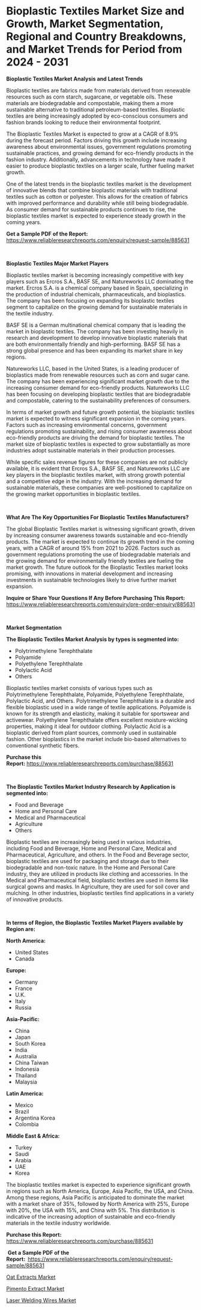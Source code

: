<p><h1>Bioplastic Textiles Market Size and Growth, Market Segmentation, Regional and Country Breakdowns, and Market Trends for Period from 2024 -  2031</h1></p><p><strong>Bioplastic Textiles Market Analysis and Latest Trends</strong></p>
<p><p>Bioplastic textiles are fabrics made from materials derived from renewable resources such as corn starch, sugarcane, or vegetable oils. These materials are biodegradable and compostable, making them a more sustainable alternative to traditional petroleum-based textiles. Bioplastic textiles are being increasingly adopted by eco-conscious consumers and fashion brands looking to reduce their environmental footprint.</p><p>The Bioplastic Textiles Market is expected to grow at a CAGR of 8.9% during the forecast period. Factors driving this growth include increasing awareness about environmental issues, government regulations promoting sustainable practices, and growing demand for eco-friendly products in the fashion industry. Additionally, advancements in technology have made it easier to produce bioplastic textiles on a larger scale, further fueling market growth.</p><p>One of the latest trends in the bioplastic textiles market is the development of innovative blends that combine bioplastic materials with traditional textiles such as cotton or polyester. This allows for the creation of fabrics with improved performance and durability while still being biodegradable. As consumer demand for sustainable products continues to rise, the bioplastic textiles market is expected to experience steady growth in the coming years.</p></p>
<p><strong>Get a Sample PDF of the Report:&nbsp;</strong> <a href="https://www.reliableresearchreports.com/enquiry/request-sample/885631">https://www.reliableresearchreports.com/enquiry/request-sample/885631</a></p>
<p>&nbsp;</p>
<p><strong>Bioplastic Textiles Major Market Players</strong></p>
<p><p>Bioplastic textiles market is becoming increasingly competitive with key players such as Ercros S.A., BASF SE, and Natureworks LLC dominating the market. Ercros S.A. is a chemical company based in Spain, specializing in the production of industrial chemicals, pharmaceuticals, and bioplastics. The company has been focusing on expanding its bioplastic textiles segment to capitalize on the growing demand for sustainable materials in the textile industry.</p><p>BASF SE is a German multinational chemical company that is leading the market in bioplastic textiles. The company has been investing heavily in research and development to develop innovative bioplastic materials that are both environmentally friendly and high-performing. BASF SE has a strong global presence and has been expanding its market share in key regions.</p><p>Natureworks LLC, based in the United States, is a leading producer of bioplastics made from renewable resources such as corn and sugar cane. The company has been experiencing significant market growth due to the increasing consumer demand for eco-friendly products. Natureworks LLC has been focusing on developing bioplastic textiles that are biodegradable and compostable, catering to the sustainability preferences of consumers.</p><p>In terms of market growth and future growth potential, the bioplastic textiles market is expected to witness significant expansion in the coming years. Factors such as increasing environmental concerns, government regulations promoting sustainability, and rising consumer awareness about eco-friendly products are driving the demand for bioplastic textiles. The market size of bioplastic textiles is expected to grow substantially as more industries adopt sustainable materials in their production processes.</p><p>While specific sales revenue figures for these companies are not publicly available, it is evident that Ercros S.A., BASF SE, and Natureworks LLC are key players in the bioplastic textiles market, with strong growth potential and a competitive edge in the industry. With the increasing demand for sustainable materials, these companies are well-positioned to capitalize on the growing market opportunities in bioplastic textiles.</p></p>
<p>&nbsp;</p>
<p><strong>What Are The Key Opportunities For Bioplastic Textiles Manufacturers?</strong></p>
<p><p>The global Bioplastic Textiles market is witnessing significant growth, driven by increasing consumer awareness towards sustainable and eco-friendly products. The market is expected to continue its growth trend in the coming years, with a CAGR of around 15% from 2021 to 2026. Factors such as government regulations promoting the use of biodegradable materials and the growing demand for environmentally friendly textiles are fueling the market growth. The future outlook for the Bioplastic Textiles market looks promising, with innovations in material development and increasing investments in sustainable technologies likely to drive further market expansion.</p></p>
<p><strong>Inquire or Share Your Questions If Any Before Purchasing This Report:</strong> <a href="https://www.reliableresearchreports.com/enquiry/pre-order-enquiry/885631">https://www.reliableresearchreports.com/enquiry/pre-order-enquiry/885631</a></p>
<p>&nbsp;</p>
<p><strong>Market Segmentation</strong></p>
<p><strong>The Bioplastic Textiles Market Analysis by types is segmented into:</strong></p>
<p><ul><li>Polytrimethylene Terephthalate</li><li>Polyamide</li><li>Polyethylene Terephthalate</li><li>Polylactic Acid</li><li>Others</li></ul></p>
<p><p>Bioplastic textiles market consists of various types such as Polytrimethylene Terephthalate, Polyamide, Polyethylene Terephthalate, Polylactic Acid, and Others. Polytrimethylene Terephthalate is a durable and flexible bioplastic used in a wide range of textile applications. Polyamide is known for its strength and elasticity, making it suitable for sportswear and activewear. Polyethylene Terephthalate offers excellent moisture-wicking properties, making it ideal for outdoor clothing. Polylactic Acid is a bioplastic derived from plant sources, commonly used in sustainable fashion. Other bioplastics in the market include bio-based alternatives to conventional synthetic fibers.</p></p>
<p><strong>Purchase this Report:&nbsp;</strong><a href="https://www.reliableresearchreports.com/purchase/885631">https://www.reliableresearchreports.com/purchase/885631</a></p>
<p>&nbsp;</p>
<p><strong>The Bioplastic Textiles Market Industry Research by Application is segmented into:</strong></p>
<p><ul><li>Food and Beverage</li><li>Home and Personal Care</li><li>Medical and Pharmaceutical</li><li>Agriculture</li><li>Others</li></ul></p>
<p><p>Bioplastic textiles are increasingly being used in various industries, including Food and Beverage, Home and Personal Care, Medical and Pharmaceutical, Agriculture, and others. In the Food and Beverage sector, bioplastic textiles are used for packaging and storage due to their biodegradable and non-toxic nature. In the Home and Personal Care industry, they are utilized in products like clothing and accessories. In the Medical and Pharmaceutical field, bioplastic textiles are used in items like surgical gowns and masks. In Agriculture, they are used for soil cover and mulching. In other industries, bioplastic textiles find applications in a variety of innovative products.</p></p>
<p>&nbsp;</p>
<p><strong>In terms of Region, the Bioplastic Textiles Market Players available by Region are:</strong></p>
<p>
    <p> <strong> North America: </strong>
        <ul>
            <li>United States</li>
            <li>Canada</li>
        </ul>
        </p> 
    <p> <strong> Europe: </strong>
        <ul>
            <li>Germany</li>
            <li>France</li>
            <li>U.K.</li>
            <li>Italy</li>
            <li>Russia</li>
        </ul>
        </p> 
    <p> <strong> Asia-Pacific: </strong>
        <ul>
            <li>China</li>
            <li>Japan</li>
            <li>South Korea</li>
            <li>India</li>
            <li>Australia</li>
            <li>China Taiwan</li>
            <li>Indonesia</li>
            <li>Thailand</li>
            <li>Malaysia</li>
        </ul>
        </p> 
    <p> <strong> Latin America: </strong>
        <ul>
            <li>Mexico</li>
            <li>Brazil</li>
            <li>Argentina Korea</li>
            <li>Colombia</li>
        </ul>
        </p> 
    <p> <strong> Middle East & Africa: </strong>
        <ul>
            <li>Turkey</li>
            <li>Saudi</li>
            <li>Arabia</li>
            <li>UAE</li>
            <li>Korea</li>
        </ul>
    </p>
    </p>
<p><p>The bioplastic textiles market is expected to experience significant growth in regions such as North America, Europe, Asia Pacific, the USA, and China. Among these regions, Asia Pacific is anticipated to dominate the market with a market share of 35%, followed by North America with 25%, Europe with 20%, the USA with 15%, and China with 5%. This distribution is indicative of the increasing adoption of sustainable and eco-friendly materials in the textile industry worldwide.</p></p>
<p><strong>Purchase this Report: </strong><a href="https://www.reliableresearchreports.com/purchase/885631">https://www.reliableresearchreports.com/purchase/885631</a></p>
<p>&nbsp;<strong>Get a Sample PDF of the Report:&nbsp;&nbsp;</strong><a href="https://www.reliableresearchreports.com/enquiry/request-sample/885631">https://www.reliableresearchreports.com/enquiry/request-sample/885631</a></p>
<p><strong></strong></p>
<p><p><a href="https://github.com/nicoletavirag/Market-Research-Report-List-2/blob/main/oat-extracts-market.md">Oat Extracts Market</a></p><p><a href="https://github.com/redneck06/Market-Research-Report-List-2/blob/main/pimento-extract-market.md">Pimento Extract Market</a></p><p><a href="https://github.com/peachesmcdowel1/Market-Research-Report-List-1/blob/main/laser-welding-wires-market.md">Laser Welding Wires Market</a></p></p>